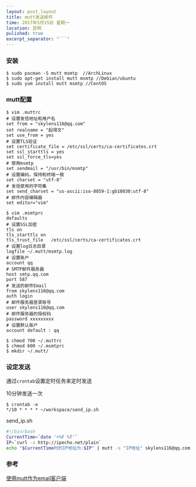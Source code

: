 ```yaml
---
layout: post_layout
title: mutt发送邮件
time: 2017年5月15日 星期一
location: 昆明
pulished: true
excerpt_separator: "```"
---
```


### 安装

```shell
$ sudo pacman -S mutt msmtp  //ArchLinux
$ sudo apt-get install mutt msmtp //Debian/ubuntu
$ sudo yum install mutt msmtp //CentOS
```

### mutt配置

```shell
$ vim .muttrc
# 设置发信地址和用户名
set from = "skylens116@qq.com"
set realname = "起得文"
set use_from = yes
# 设置TLS验证
set certificate_file = /etc/ssl/certs/ca-certificates.crt
set ssl_starttls = yes
set ssl_force_tls=yes
# 使用msmtp
set sendmail = "/usr/bin/msmtp"
# 设置编码，保持和终端一致
set charset = "utf-8"
# 发信使用的字符集
set send_charset = "us-ascii:iso-8859-1:gb18030:utf-8"
# 邮件内容编辑器
set editor="vim"

$ vim .msmtprc
defaults
# 设置SSL加密
tls on
tls_starttls on
tls_trust_file   /etc/ssl/certs/ca-certificates.crt
# 设置log日志目录
logfile ~/.mutt/msmtp.log
# 设置账户
account qq
# SMTP邮件服务器
host smtp.qq.com
port 587
# 发送的邮件Email
from skylens116@qq.com
auth login
# 邮件服务器登录账号
user skylens116@qq.com
# 邮件服务器的授权码
password xxxxxxxxx
# 设置默认账户
account default : qq

$ chmod 700 ~/.muttrc
$ chmod 600 ~/.msmtprc
$ mkdir ~/.mutt/
```

### 设定发送

通过`crontab`设置定时任务来定时发送

10分钟发送一次

```shell
$ crontab -e
*/10 * * * * ~/workspace/send_ip.sh
```

send_ip.sh

```bash
#!/bin/bash
CurrentTime=`date '+%F %T'`
IP=`curl -s http://ipecho.net/plain`
echo "$CurrentTime时的IP地址为:$IP" | mutt -s "IP地址" skylens116@qq.com
```

### 参考

[使用mutt作为email客户端](http://www.jianshu.com/p/bebbf2db2cd8)